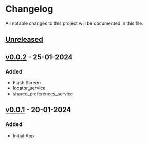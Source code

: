 # Changelog

All notable changes to this project will be documented in this file.

## [Unreleased]

## [v0.0.2] - 25-01-2024

### Added

- Flash Screen
- locator_service
- shared_preferences_service

## [v0.0.1] - 20-01-2024

### Added

- Initial App

[unreleased]: https://github.com/olivierlacan/keep-a-changelog/compare/v0.0.2-pre...HEAD
[v0.0.2]: https://github.com/venhha/flutter_vtv/compare/v0.0.1-pre...v0.0.2-pre
[v0.0.1]: https://github.com/venhha/flutter_vtv/releases/tag/v0.0.1-pre
